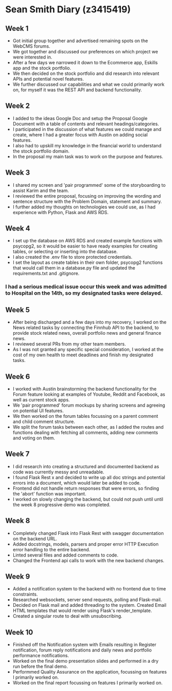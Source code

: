# Sean Smith Diary (z3415419)

## Week 1 

 - Got initial group together and advertised remaining spots on the WebCMS forums. 
 - We got together and discussed our preferences on which project we were interested in. 
 - After a few days we narrowed it down to the Ecommerce app, Eskills app and the stock portfolio. 
 - We then decided on the stock portfolio and did research into relevant APIs and potential novel features. 
 - We further discussed our capabilities and what we could primarily work on, for myself it was the REST API and backend functionality.

## Week 2

 - I added to the ideas Google Doc and setup the Proposal Google Document with a table of contents and relevant headings/categories. 
 - I participated in the discussion of what features we could manage and create, where I had a greater focus with Austin on adding social features. 
 - I also had to upskill my knowledge in the financial world to understand the stock portfolio domain. 
 - In the proposal my main task was to work on the purpose and features.

## Week 3

 - I shared my screen and 'pair programmed' some of the storyboarding to assist Karim and the team. 
 - I reviewed the entire proposal, focusing on improving the wording and sentence structure with the Problem Domain, statement and summary. 
 - I further added my thoughts on technologies we could use, as I had experience with Python, Flask and AWS RDS.

## Week 4

 - I set up the database on AWS RDS and created example functions with psycopg2, so it would be easier to have ready examples for creating tables, or selecting or inserting into the database. 
 - I also created the .env file to store protected credentials. 
 - I set the layout as create tables in their own folder, psycopg2 functions that would call them in a database.py file and updated the requirements.txt and .gitignore.

### I had a serious medical issue occur this week and was admitted to Hospital on the 14th, so my designated tasks were delayed.

## Week 5

 - After being discharged and a few days into my recovery, I worked on the News related tasks by connecting the Finnhub API to the backend, to provide stock related news, overall portfolio news and general finance news. 
 - I reviewed several PRs from my other team members. 
 - As I was not granted any specific special consideration, I worked at the cost of my own health to meet deadlines and finish my designated tasks.

## Week 6

 - I worked with Austin brainstorming the backend functionality for the Forum feature looking at examples of Youtube, Reddit and Facebook, as well as current stock apps. 
 - We 'pair programmed' forum mockups by sharing screens and agreeing on potential UI features. 
 - We then worked on the forum tables focussing on a parent comment and child comment structure. 
 - We split the forum tasks between each other, as I added the routes and functions dealing with fetching all comments, adding new comments and voting on them.

## Week 7

 - I did research into creating a structured and documented backend as code was currently messy and unreadable. 
 - I found Flask Rest x and decided to write up all doc strings and potential errors into a document, which would later be added to code. 
 - Frontend did not handle return responses that were errors, so finding the 'abort' function was important. 
 - I worked on slowly changing the backend, but could not push until until the week 8 progressive demo was completed.

## Week 8

 - Completely changed Flask into Flask Rest with swagger documentation on the backend URL. 
 - Added docstrings, models, parsers and proper error HTTP Execution error handling to the entire backend. 
 - Linted several files and added comments to code. 
 - Changed the Frontend api calls to work with the new backend changes.

## Week 9

 - Added a notification system to the backend with no frontend due to time constraints. 
 - Researched websockets, server send requests, polling and Flask-mail. 
 - Decided on Flask mail and added threading to the system. Created Email HTML templates that would render using Flask's render_template. 
 - Created a singular route to deal with unsubscribing.

## Week 10

 - Finished off the Notification system with Emails resulting in Register notification, forum reply notifications and daily news and portfolio performance notifications. 
 - Worked on the final demo presentation slides and performed in a dry run before the final demo. 
 - Performmed Quality Assurance on the application, focussing on features I primarily worked on. 
 - Worked on the final report focussing on features I primarily worked on.
